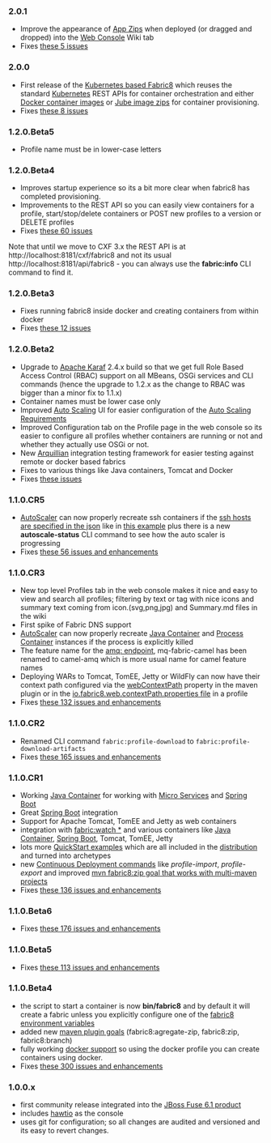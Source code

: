 
### 2.0.1

* Improve the appearance of [App Zips](http://fabric8.io/v2/appzip.html) when deployed (or dragged and dropped) into the [Web Console](http://fabric8.io/v2/console.html) Wiki tab
* Fixes [these 5 issues](https://github.com/fabric8io/fabric8/issues?q=milestone%3A2.0.1+is%3Aclosed)

### 2.0.0

* First release of the [Kubernetes based Fabric8](http://fabric8.io/v2/overview.html) which reuses the standard [Kubernetes](http://kubernetes.io/) REST APIs for container orchestration and either [Docker container images](http://docker.com) or [Jube image zips](http://fabric8.io/jube/imageZips.html) for container provisioning.
* Fixes [these 8 issues](https://github.com/fabric8io/fabric8/issues?q=milestone%3A2.0.0)

### 1.2.0.Beta5

* Profile name must be in lower-case letters

### 1.2.0.Beta4

* Improves startup experience so its a bit more clear when fabric8 has completed provisioning.
* Improvements to the REST API so you can easily view containers for a profile, start/stop/delete containers or POST new profiles to a version or DELETE profiles
* Fixes [these 60 issues](https://github.com/fabric8io/fabric8/issues?q=milestone%3A1.2.0.Beta4)

Note that until we move to CXF 3.x the REST API is at http://localhost:8181/cxf/fabric8 and not its usual http://localhost:8181/api/fabric8 - you can always use the **fabric:info** CLI command to find it.

### 1.2.0.Beta3

* Fixes running fabric8 inside docker and creating containers from within docker
* Fixes [these 12 issues](https://github.com/fabric8io/fabric8/issues?q=milestone%3A1.2.0.Beta3)

### 1.2.0.Beta2

* Upgrade to [Apache Karaf](http://karaf.apache.org/) 2.4.x build so that we get full Role Based Access Control (RBAC) support on all MBeans, OSGi services and CLI commands (hence the upgrade to 1.2.x as the change to RBAC was bigger than a minor fix to 1.1.x)
* Container names must be lower case only
* Improved [Auto Scaling](http://fabric8.io/gitbook/requirements.html) UI for easier configuration of the [Auto Scaling Requirements](http://fabric8.io/gitbook/requirements.html)
* Improved Configuration tab on the Profile page in the web console so its easier to configure all profiles whether containers are running or not and whether they actually use OSGi or not.
* New [Arquillian](http://fabric8.io/gitbook/arquillian.html) integration testing framework for easier testing against remote or docker based fabrics
* Fixes to various things like Java containers, Tomcat and Docker
* Fixes [these issues](https://github.com/fabric8io/fabric8/issues?q=milestone%3A1.2.0.Beta1+is%3Aclosed)

### 1.1.0.CR5

* [AutoScaler](http://fabric8.io/gitbook/requirements.html) can now properly recreate ssh containers if the [ssh hosts are specified in the json](https://github.com/fabric8io/fabric8-devops/blob/master/autoscaler/ssh-mq-demo.json#L29) like in [this example](https://github.com/fabric8io/fabric8-devops/tree/master/autoscaler) plus there is a new **autoscale-status** CLI command to see how the auto scaler is progressing
* Fixes [these 56 issues and enhancements](https://github.com/fabric8io/fabric8/issues?milestone=11&state=closed)

### 1.1.0.CR3

* New top level Profiles tab in the web console makes it nice and easy to view and search all profiles; filtering by text or tag with nice icons and summary text coming from icon.(svg,png,jpg) and Summary.md files in the wiki
* First spike of Fabric DNS support
* [AutoScaler](http://fabric8.io/gitbook/requirements.html) can now properly recreate  [Java Container](http://fabric8.io/gitbook/javaContainer.html) and [Process Container](http://fabric8.io/gitbook/processContainer.html) instances if the process is explicitly killed
* The feature name for the [amq: endpoint](http://fabric8.io/gitbook/camelEndpointAmq.html), mq-fabric-camel has been renamed to camel-amq which is more usual name for camel feature names
* Deploying WARs to Tomcat, TomEE, Jetty or WildFly can now have their context path configured via the [webContextPath](http://fabric8.io/gitbook/mavenPlugin.html#property-reference) property in the maven plugin or in the [io.fabric8.web.contextPath.properties file](https://github.com/fabric8io/fabric8/blob/master/fabric/fabric8-karaf/src/main/resources/distro/fabric/import/fabric/profiles/containers/drools/execution.server.profile/io.fabric8.web.contextPath.properties#L2-2) in a profile
* Fixes [these 132 issues and enhancements](https://github.com/fabric8io/fabric8/issues?milestone=10&page=1&state=closed)

### 1.1.0.CR2

* Renamed CLI command `fabric:profile-download` to `fabric:profile-download-artifacts`
* Fixes [these 165 issues and enhancements](https://github.com/fabric8io/fabric8/issues?milestone=7&state=closed)

### 1.1.0.CR1

* Working [Java Container](http://fabric8.io/gitbook/javaContainer.html) for working with [Micro Services](http://fabric8.io/gitbook/microServices.html) and [Spring Boot](http://fabric8.io/gitbook/springBootContainer.html)
* Great [Spring Boot](http://fabric8.io/gitbook/springBootContainer.html) integration
* Support for Apache Tomcat, TomEE and Jetty as web containers
* integration with [fabric:watch *](http://fabric8.io/gitbook/developer.html#rad-workflow) and various containers like  [Java Container](http://fabric8.io/gitbook/javaContainer.html), [Spring Boot](http://fabric8.io/gitbook/springBootContainer.html), Tomcat, TomEE, Jetty
* lots more [QuickStart examples](http://fabric8.io/gitbook/quickstarts.html) which are all included in the [distribution](http://fabric8.io/gitbook/getStarted.html) and turned into archetypes
* new [Continuous Deployment commands](continuousDeployment.md) like _profile-import_, _profile-export_ and improved  [mvn fabric8:zip goal that works with multi-maven projects](http://fabric8.io/gitbook/mavenPlugin.html)
* Fixes [these 136 issues and enhancements](https://github.com/fabric8io/fabric8/issues?milestone=6&state=closed)

### 1.1.0.Beta6

* Fixes [these 176 issues and enhancements](https://github.com/fabric8io/fabric8/issues?milestone=5&state=closed)

### 1.1.0.Beta5

* Fixes [these 113 issues and enhancements](https://github.com/fabric8io/fabric8/issues?milestone=8&state=closed)

### 1.1.0.Beta4

* the script to start a container is now **bin/fabric8** and by default it will create a fabric unless you explicitly configure one of the [fabric8 environment variables](http://fabric8.io/gitbook/environmentVariables.html)
* added new [maven plugin goals](http://fabric8.io/gitbook/mavenPlugin.html) (fabric8:agregate-zip, fabric8:zip, fabric8:branch)
* fully working [docker support](http://fabric8.io/gitbook/docker.html) so using the docker profile you can create containers using docker.
* Fixes [these 300 issues and enhancements](https://github.com/fabric8io/fabric8/issues?milestone=9&state=closed)

### 1.0.0.x

* first community release integrated into the [JBoss Fuse 6.1 product](http://www.jboss.org/products/fuse)
* includes [hawtio](http://hawt.io/) as the console
* uses git for configuration; so all changes are audited and versioned and its easy to revert changes.
